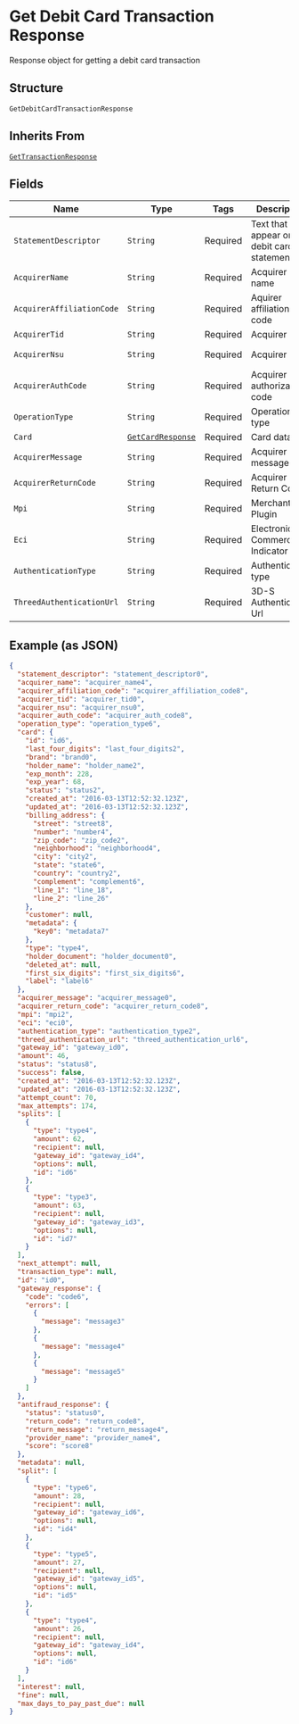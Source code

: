 
# Get Debit Card Transaction Response

Response object for getting a debit card transaction

## Structure

`GetDebitCardTransactionResponse`

## Inherits From

[`GetTransactionResponse`](../../doc/models/get-transaction-response.md)

## Fields

| Name | Type | Tags | Description | Getter | Setter |
|  --- | --- | --- | --- | --- | --- |
| `StatementDescriptor` | `String` | Required | Text that will appear on the debit card's statement | String getStatementDescriptor() | setStatementDescriptor(String statementDescriptor) |
| `AcquirerName` | `String` | Required | Acquirer name | String getAcquirerName() | setAcquirerName(String acquirerName) |
| `AcquirerAffiliationCode` | `String` | Required | Aquirer affiliation code | String getAcquirerAffiliationCode() | setAcquirerAffiliationCode(String acquirerAffiliationCode) |
| `AcquirerTid` | `String` | Required | Acquirer TID | String getAcquirerTid() | setAcquirerTid(String acquirerTid) |
| `AcquirerNsu` | `String` | Required | Acquirer NSU | String getAcquirerNsu() | setAcquirerNsu(String acquirerNsu) |
| `AcquirerAuthCode` | `String` | Required | Acquirer authorization code | String getAcquirerAuthCode() | setAcquirerAuthCode(String acquirerAuthCode) |
| `OperationType` | `String` | Required | Operation type | String getOperationType() | setOperationType(String operationType) |
| `Card` | [`GetCardResponse`](../../doc/models/get-card-response.md) | Required | Card data | GetCardResponse getCard() | setCard(GetCardResponse card) |
| `AcquirerMessage` | `String` | Required | Acquirer message | String getAcquirerMessage() | setAcquirerMessage(String acquirerMessage) |
| `AcquirerReturnCode` | `String` | Required | Acquirer Return Code | String getAcquirerReturnCode() | setAcquirerReturnCode(String acquirerReturnCode) |
| `Mpi` | `String` | Required | Merchant Plugin | String getMpi() | setMpi(String mpi) |
| `Eci` | `String` | Required | Electronic Commerce Indicator (ECI) | String getEci() | setEci(String eci) |
| `AuthenticationType` | `String` | Required | Authentication type | String getAuthenticationType() | setAuthenticationType(String authenticationType) |
| `ThreedAuthenticationUrl` | `String` | Required | 3D-S Authentication Url | String getThreedAuthenticationUrl() | setThreedAuthenticationUrl(String threedAuthenticationUrl) |

## Example (as JSON)

```json
{
  "statement_descriptor": "statement_descriptor0",
  "acquirer_name": "acquirer_name4",
  "acquirer_affiliation_code": "acquirer_affiliation_code8",
  "acquirer_tid": "acquirer_tid0",
  "acquirer_nsu": "acquirer_nsu0",
  "acquirer_auth_code": "acquirer_auth_code8",
  "operation_type": "operation_type6",
  "card": {
    "id": "id6",
    "last_four_digits": "last_four_digits2",
    "brand": "brand0",
    "holder_name": "holder_name2",
    "exp_month": 228,
    "exp_year": 68,
    "status": "status2",
    "created_at": "2016-03-13T12:52:32.123Z",
    "updated_at": "2016-03-13T12:52:32.123Z",
    "billing_address": {
      "street": "street8",
      "number": "number4",
      "zip_code": "zip_code2",
      "neighborhood": "neighborhood4",
      "city": "city2",
      "state": "state6",
      "country": "country2",
      "complement": "complement6",
      "line_1": "line_18",
      "line_2": "line_26"
    },
    "customer": null,
    "metadata": {
      "key0": "metadata7"
    },
    "type": "type4",
    "holder_document": "holder_document0",
    "deleted_at": null,
    "first_six_digits": "first_six_digits6",
    "label": "label6"
  },
  "acquirer_message": "acquirer_message0",
  "acquirer_return_code": "acquirer_return_code8",
  "mpi": "mpi2",
  "eci": "eci0",
  "authentication_type": "authentication_type2",
  "threed_authentication_url": "threed_authentication_url6",
  "gateway_id": "gateway_id0",
  "amount": 46,
  "status": "status8",
  "success": false,
  "created_at": "2016-03-13T12:52:32.123Z",
  "updated_at": "2016-03-13T12:52:32.123Z",
  "attempt_count": 70,
  "max_attempts": 174,
  "splits": [
    {
      "type": "type4",
      "amount": 62,
      "recipient": null,
      "gateway_id": "gateway_id4",
      "options": null,
      "id": "id6"
    },
    {
      "type": "type3",
      "amount": 63,
      "recipient": null,
      "gateway_id": "gateway_id3",
      "options": null,
      "id": "id7"
    }
  ],
  "next_attempt": null,
  "transaction_type": null,
  "id": "id0",
  "gateway_response": {
    "code": "code6",
    "errors": [
      {
        "message": "message3"
      },
      {
        "message": "message4"
      },
      {
        "message": "message5"
      }
    ]
  },
  "antifraud_response": {
    "status": "status0",
    "return_code": "return_code8",
    "return_message": "return_message4",
    "provider_name": "provider_name4",
    "score": "score8"
  },
  "metadata": null,
  "split": [
    {
      "type": "type6",
      "amount": 28,
      "recipient": null,
      "gateway_id": "gateway_id6",
      "options": null,
      "id": "id4"
    },
    {
      "type": "type5",
      "amount": 27,
      "recipient": null,
      "gateway_id": "gateway_id5",
      "options": null,
      "id": "id5"
    },
    {
      "type": "type4",
      "amount": 26,
      "recipient": null,
      "gateway_id": "gateway_id4",
      "options": null,
      "id": "id6"
    }
  ],
  "interest": null,
  "fine": null,
  "max_days_to_pay_past_due": null
}
```

